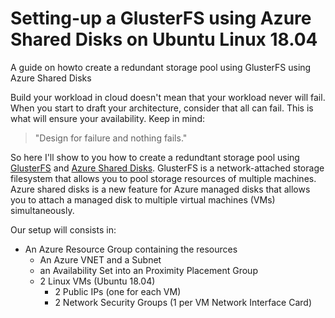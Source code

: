 # Setting-up a GlusterFS using Azure Shared Disks on Ubuntu Linux 18.04
A guide on howto create a redundant storage pool using GlusterFS using Azure Shared Disks 


Build your workload in cloud doesn't mean that your workload never will fail. When you start to draft your architecture, consider that all can fail. This is what will ensure your availability. Keep in mind: 

> "Design for failure and nothing fails."

So here I'll show to you how to create a redundtant storage pool using [GlusterFS](https://www.gluster.org/) and [Azure Shared Disks](https://docs.microsoft.com/en-us/azure/virtual-machines/disks-shared). GlusterFS is a network-attached storage filesystem that allows you to pool storage resources of multiple machines. Azure shared disks is a new feature for Azure managed disks that allows you to attach a managed disk to multiple virtual machines (VMs) simultaneously. 

Our setup will consists in:

* An Azure Resource Group containing the resources
   * An Azure VNET and a Subnet
   * an Availability Set into an Proximity Placement Group
   * 2 Linux VMs (Ubuntu 18.04)
      * 2 Public IPs (one for each VM)
      * 2 Network Security Groups (1 per VM Network Interface Card)


 






